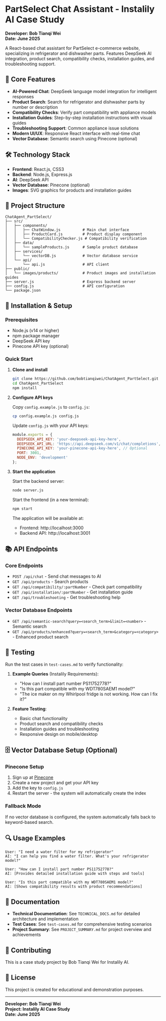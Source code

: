 # PartSelect Chat Assistant - Instalily AI Case Study

**Developer: Bob Tianqi Wei**  
**Date: June 2025**

A React-based chat assistant for PartSelect e-commerce website, specializing in refrigerator and dishwasher parts. Features DeepSeek AI integration, product search, compatibility checks, installation guides, and troubleshooting support.

## 🚀 Core Features

- **AI-Powered Chat**: DeepSeek language model integration for intelligent responses
- **Product Search**: Search for refrigerator and dishwasher parts by number or description
- **Compatibility Checks**: Verify part compatibility with appliance models
- **Installation Guides**: Step-by-step installation instructions with visual guides
- **Troubleshooting Support**: Common appliance issue solutions
- **Modern UI/UX**: Responsive React interface with real-time chat
- **Vector Database**: Semantic search using Pinecone (optional)

## 🛠️ Technology Stack

- **Frontend**: React.js, CSS3
- **Backend**: Node.js, Express.js
- **AI**: DeepSeek API
- **Vector Database**: Pinecone (optional)
- **Images**: SVG graphics for products and installation guides

## 📁 Project Structure

```
ChatAgent_PartSelect/
├── src/
│   ├── components/
│   │   ├── ChatWindow.js          # Main chat interface
│   │   ├── ProductCard.js         # Product display component
│   │   └── CompatibilityChecker.js # Compatibility verification
│   ├── data/
│   │   └── sampleProducts.js      # Sample product database
│   ├── services/
│   │   └── vectorDB.js            # Vector database service
│   └── api/
│       └── api.js                 # API client
├── public/
│   └── images/products/           # Product images and installation guides
├── server.js                      # Express backend server
├── config.js                      # API configuration
└── package.json
```

## 🔧 Installation & Setup

### Prerequisites
- Node.js (v14 or higher)
- npm package manager
- DeepSeek API key
- Pinecone API key (optional)

### Quick Start

1. **Clone and install**
   ```bash
   git clone https://github.com/bobtianqiwei/ChatAgent_PartSelect.git
   cd ChatAgent_PartSelect
   npm install
   ```

2. **Configure API keys**
   
   Copy `config.example.js` to `config.js`:
   ```bash
   cp config.example.js config.js
   ```
   
   Update `config.js` with your API keys:
   ```javascript
   module.exports = {
     DEEPSEEK_API_KEY: 'your-deepseek-api-key-here',
     DEEPSEEK_API_URL: 'https://api.deepseek.com/v1/chat/completions',
     PINECONE_API_KEY: 'your-pinecone-api-key-here', // Optional
     PORT: 3001,
     NODE_ENV: 'development'
   };
   ```

3. **Start the application**

   Start the backend server:
   ```bash
   node server.js
   ```
   
   Start the frontend (in a new terminal):
   ```bash
   npm start
   ```
   
   The application will be available at:
   - Frontend: http://localhost:3000
   - Backend API: http://localhost:3001

## 📚 API Endpoints

### Core Endpoints
- `POST /api/chat` - Send chat messages to AI
- `GET /api/products` - Search products
- `GET /api/compatibility/:partNumber` - Check part compatibility
- `GET /api/installation/:partNumber` - Get installation guide
- `GET /api/troubleshooting` - Get troubleshooting help

### Vector Database Endpoints
- `GET /api/semantic-search?query=<search_term>&limit=<number>` - Semantic search
- `GET /api/products/enhanced?query=<search_term>&category=<category>` - Enhanced product search

## 🧪 Testing

Run the test cases in `test-cases.md` to verify functionality:

1. **Example Queries** (Instalily Requirements):
   - "How can I install part number PS11752778?"
   - "Is this part compatible with my WDT780SAEM1 model?"
   - "The ice maker on my Whirlpool fridge is not working. How can I fix it?"

2. **Feature Testing**:
   - Basic chat functionality
   - Product search and compatibility checks
   - Installation guides and troubleshooting
   - Responsive design on mobile/desktop

## 🗄️ Vector Database Setup (Optional)

### Pinecone Setup
1. Sign up at [Pinecone](https://www.pinecone.io/)
2. Create a new project and get your API key
3. Add the key to `config.js`
4. Restart the server - the system will automatically create the index

### Fallback Mode
If no vector database is configured, the system automatically falls back to keyword-based search.

## 🔍 Usage Examples

```
User: "I need a water filter for my refrigerator"
AI: "I can help you find a water filter. What's your refrigerator model?"

User: "How can I install part number PS11752778?"
AI: [Provides detailed installation guide with steps and tools]

User: "Is this part compatible with my WDT780SAEM1 model?"
AI: [Shows compatibility results with product recommendations]
```

## 📖 Documentation

- **Technical Documentation**: See `TECHNICAL_DOCS.md` for detailed architecture and implementation
- **Test Cases**: See `test-cases.md` for comprehensive testing scenarios
- **Project Summary**: See `PROJECT_SUMMARY.md` for project overview and achievements

## 🤝 Contributing

This is a case study project by Bob Tianqi Wei for Instalily AI.

## 📄 License

This project is created for educational and demonstration purposes.

---

**Developer: Bob Tianqi Wei**  
**Project: Instalily AI Case Study**  
**Date: June 2025**
